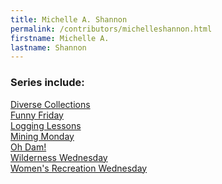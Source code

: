 ```yaml
---
title: Michelle A. Shannon
permalink: /contributors/michelleshannon.html
firstname: Michelle A.
lastname: Shannon
---
```


### Series include: 
<a href="https://harvester.lib.uidaho.edu/series/diversecollections.html">Diverse Collections</a><br>
<a href="https://harvester.lib.uidaho.edu/series/funnyfriday.html">Funny Friday</a><br>
<a href="https://harvester.lib.uidaho.edu/series/logginglessons.html">Logging Lessons</a><br>
<a href="https://harvester.lib.uidaho.edu/series/miningmonday.html">Mining Monday</a><br>
<a href="https://harvester.lib.uidaho.edu/series/ohdam.html">Oh Dam!</a><br> 
<a href="https://harvester.lib.uidaho.edu/series/wildernesswednesdays.html">Wilderness Wednesday</a><br>
<a href="https://harvester.lib.uidaho.edu/series/womensrec.html">Women's Recreation Wednesday</a><br>
